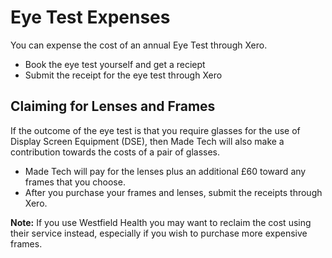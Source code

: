# Eye Test Expenses

You can expense the cost of an annual Eye Test through Xero.

- Book the eye test yourself and get a reciept
- Submit the receipt for the eye test through Xero

## Claiming for Lenses and Frames

If the outcome of the eye test is that you require glasses for the use of Display Screen Equipment (DSE), then Made Tech will also make a contribution towards the costs of a pair of glasses.

- Made Tech will pay for the lenses plus an additional £60 toward any frames that you choose.
- After you purchase your frames and lenses, submit the receipts through Xero.

**Note:** If you use Westfield Health you may want to reclaim the cost using their service instead, especially if you wish to purchase more expensive frames.
